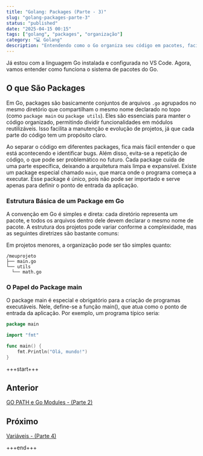 ```yaml
---
title: "Golang: Packages (Parte - 3)"
slug: "golang-packages-parte-3"
status: "published"
date: "2025-04-15 00:15"
tags: ["golang", "packages", "organização"]
category: "💻 Golang"
description: "Entendendo como o Go organiza seu código em pacotes, facilitando a manutenção e reutilização."
---
```


Já estou com a linguagem Go instalada e configurada no VS Code. Agora, vamos entender como funciona o sistema de pacotes do Go.

## O que São Packages
Em Go, packages são basicamente conjuntos de arquivos `.go` agrupados no mesmo diretório que compartilham o mesmo nome declarado no topo (como `package main` ou `package utils`). Eles são essenciais para manter o código organizado, permitindo dividir funcionalidades em módulos reutilizáveis. Isso facilita a manutenção e evolução de projetos, já que cada parte do código tem um propósito claro.

Ao separar o código em diferentes packages, fica mais fácil entender o que está acontecendo e identificar bugs. Além disso, evita-se a repetição de código, o que pode ser problemático no futuro. Cada package cuida de uma parte específica, deixando a arquitetura mais limpa e expansível. Existe um package especial chamado `main`, que marca onde o programa começa a executar. Esse package é único, pois não pode ser importado e serve apenas para definir o ponto de entrada da aplicação.

### Estrutura Básica de um Package em Go

A convenção em Go é simples e direta: cada diretório representa um pacote, e todos os arquivos dentro dele devem declarar o mesmo nome de pacote. A estrutura dos projetos pode variar conforme a complexidade, mas as seguintes diretrizes são bastante comuns:

Em projetos menores, a organização pode ser tão simples quanto:

```
/meuprojeto
├── main.go
└── utils
  └── math.go
```

### O Papel do Package main
O package main é especial e obrigatório para a criação de programas executáveis. Nele, define-se a função main(), que atua como o ponto de entrada da aplicação. Por exemplo, um programa típico seria:

```go
package main

import "fmt"

func main() {
    fmt.Println("Olá, mundo!")
}
```

+++start+++

## Anterior
[GO PATH e  Go Modules - (Parte 2)](2.gopath)

## Próximo
[Variáveis - (Parte 4)](4.variaveis)

+++end+++